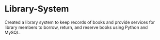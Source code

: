 # Library-System
Created a library system to keep records of books and provide services for library members to borrow, return, and reserve books using Python and MySQL.
